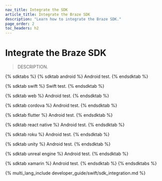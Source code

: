 ```yaml
---
nav_title: Integrate the SDK
article_title: Integrate the Braze SDK
description: "Learn how to integrate the Braze SDK."
page_order: 2
toc_headers: h2
---
```


# Integrate the Braze SDK

> DESCRIPTION.

{% sdktabs %}
{% sdktab android %}
Android test.
{% endsdktab %}

{% sdktab swift %}
Swift test.
{% endsdktab %}

{% sdktab web %}
Android test.
{% endsdktab %}

{% sdktab cordova %}
Android test.
{% endsdktab %}

{% sdktab flutter %}
Android test.
{% endsdktab %}

{% sdktab react native %}
Android test.
{% endsdktab %}

{% sdktab roku %}
Android test.
{% endsdktab %}

{% sdktab unity %}
Android test.
{% endsdktab %}

{% sdktab unreal engine %}
Android test.
{% endsdktab %}

{% sdktab xamarin %}
Android test.
{% endsdktab %}
{% endsdktabs %}


{% multi_lang_include developer_guide/swift/sdk_integration.md %}
